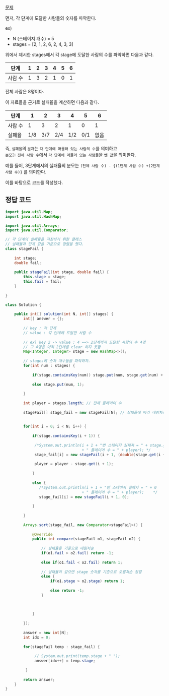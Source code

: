 [문제](https://programmers.co.kr/learn/courses/30/lessons/42889)

먼저, 각 단계에 도달한 사람들의 숫자를 파악한다. 

ex) 
- N (스테이지 개수) = 5 
- stages = [2, 1, 2, 6, 2, 4, 3, 3]

위에서 제시한 stages에서 각 stage에 도달한 사람의 수를 파악하면 다음과 같다. 

| 단계 | 1 | 2 | 3 | 4 | 5 | 6 |  
| --- | --- | --- | --- | --- | --- | --- |
| 사람 수 | 1 | 3 | 2 | 1 | 0 | 1 |

전체 사람은 8명이다. 

이 자료들을 근거로 실패율을 계산하면 다음과 같다. 

| 단계 | 1 | 2 | 3 | 4 | 5 | 6 |  
| --- | --- | --- | --- | --- | --- | --- |
| 사람 수 | 1 | 3 | 2 | 1 | 0 | 1 |
| 실패율 | 1/8 | 3/7 | 2/4 | 1/2 | 0/1 | 없음 |

즉, `실패율`의 `분자`는 `각 단계에 머물러 있는 사람의 수`를 의미하고  
`분모`는 `전체 사람 수`에서 `각 단계에 머물러 있는 사람들`을 `뺀 값`을 의미한다.  

예를 들어, 3단계에서의 실패율의 분모는 `(전체 사람 수) - {(1단계 사람 수) +(2단계 사람 수)}` 를 의미한다.

이를 바탕으로 코드를 작성했다. 


## 정답 코드 

``` java
import java.util.Map;
import java.util.HashMap; 

import java.util.Arrays;
import java.util.Comparator;

// 각 단계의 실패율을 저장하기 위한 클래스 
// 실패율과 단계 값을 기준으로 정렬을 했다.
class stageFail { 
    
    int stage; 
    double fail; 
    
    public stageFail(int stage, double fail) { 
        this.stage = stage;
        this.fail = fail;
    }
    
}

class Solution {
    
    public int[] solution(int N, int[] stages) {
        int[] answer = {};
        
        // key : 각 단계 
        // value : 각 단계에 도달한 사람 수 
        
        // ex) key 2 -> value : 4 ==> 2단계까지 도달한 사람의 수 4명 
        // 그 4명은 아직 2단계를 clear 하지 못함
        Map<Integer, Integer> stage = new HashMap<>(); 
        
        // stages에 숫자 개수들을 파악하자.
        for(int num : stages) { 
            
            if(stage.containsKey(num)) stage.put(num, stage.get(num) + 1);
            
            else stage.put(num, 1);
            
        }
        
        int player = stages.length; // 전체 플레이어 수    
        
        stageFail[] stage_fail = new stageFail[N]; // 실패율에 따라 내림차순할 배열
        
         
        for(int i = 0; i < N; i++) { 
        	 
        	if(stage.containsKey(i + 1)) { 
        		 
        	 /*System.out.println(i + 1 + "번 스테이지 실패자 = " + stage.get(i + 1) 
        	 					  + " 플레이어 수 = " + player); */
             stage_fail[i] = new stageFail(i + 1, (double)stage.get(i + 1) / (double)player); 
            
        	 player = player - stage.get(i + 1);
        		 
        	}
            
            else { 
               /*System.out.println(i + 1 + "번 스테이지 실패자 = " + 0 
        	 					  + " 플레이어 수 = " + player);    */
               stage_fail[i] = new stageFail(i + 1, 0); 
                
            }
        	 
        }
        
        Arrays.sort(stage_fail, new Comparator<stageFail>() {
            
            @Override
            public int compare(stageFail o1, stageFail o2) { 
                
                // 실패율을 기준으로 내림차순
                if(o1.fail > o2.fail) return -1; 
                
                else if(o1.fail < o2.fail) return 1; 
                
                // 실패율이 같으면 stage 숫자를 기준으로 오름차순 정렬
                else {
                    if(o1.stage > o2.stage) return 1; 
                
                    else return -1;
                }
                
                
                
            }
            
        }); 
        
        answer = new int[N];
        int idx = 0; 
        
        for(stageFail temp : stage_fail) { 
        	 
        	 // System.out.print(temp.stage + " ");
             answer[idx++] = temp.stage;
        	 
         }
        
        return answer;
    }
}
```
